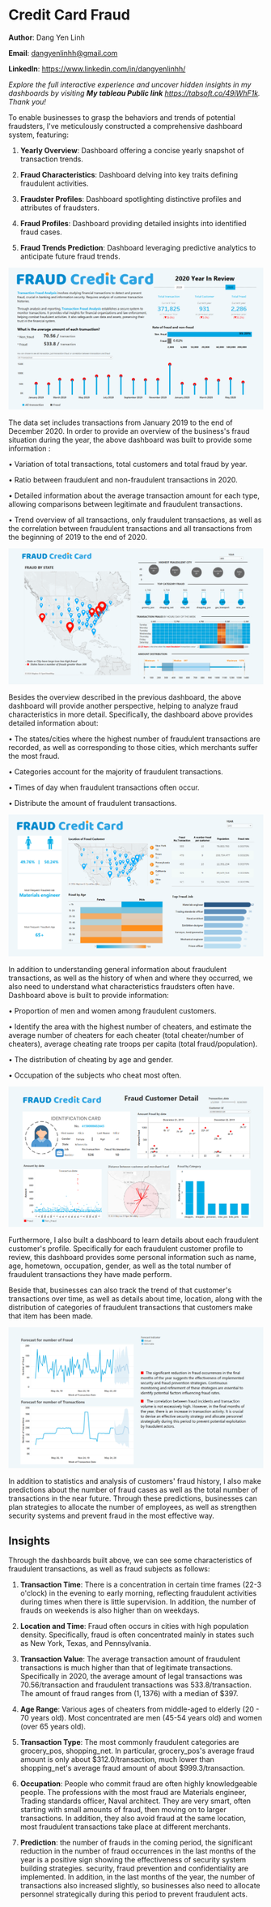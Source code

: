 # Credit Card Fraud

 **Author**: Dang Yen Linh

**Email**: dangyenlinhh@gmail.com

**Linkedln**: https://www.linkedin.com/in/dangyenlinhh/

*Explore the full interactive experience and uncover hidden insights in my dashboards by visiting **My tableau Public link** https://tabsoft.co/49iWhF1k. Thank you!*

To enable businesses to grasp the behaviors and trends of potential fraudsters, I've meticulously constructed a comprehensive dashboard system, featuring:

1. **Yearly Overview**: Dashboard offering a concise yearly snapshot of transaction trends.

2. **Fraud Characteristics**: Dashboard delving into key traits defining fraudulent activities.

3. **Fraudster Profiles**: Dashboard spotlighting distinctive profiles and attributes of fraudsters.

4. **Fraud Profiles**: Dashboard providing detailed insights into identified fraud cases.

5. **Fraud Trends Prediction**: Dashboard leveraging predictive analytics to anticipate future fraud trends.
   
<div align="center">
    <img src="images/Dashboard1_OverviewByYear.png">
</div>

The data set includes transactions from January 2019 to the end of December 2020. In order to provide an overview of the business's fraud situation during the year, the above dashboard was built to provide some information :

• Variation of total transactions, total customers and total fraud by year.

• Ratio between fraudulent and non-fraudulent transactions in 2020.

• Detailed information about the average transaction amount for each type, allowing comparisons between legitimate and fraudulent transactions.

• Trend overview of all transactions, only fraudulent transactions, as well as the correlation between fraudulent transactions and all transactions from the beginning of 2019 to the end of 2020.

<div align="center">
    <img src="images/Dashboard2_Fraud_Characteristics.png" >
</div>

Besides the overview described in the previous dashboard, the above dashboard will provide another perspective, helping to analyze fraud characteristics in more detail. Specifically, the dashboard above provides detailed information about:

• The states/cities where the highest number of fraudulent transactions are recorded, as well as corresponding to those cities, which merchants suffer the most fraud.

• Categories account for the majority of fraudulent transactions.

• Times of day when fraudulent transactions often occur.

• Distribute the amount of fraudulent transactions.

<div align="center">
    <img src="images/Dashboard3_Demographic.png" >
</div>

In addition to understanding general information about fraudulent transactions, as well as the history of when and where they occurred, we also need to understand what characteristics fraudsters often have. Dashboard above is built to provide information:

• Proportion of men and women among fraudulent customers.

• Identify the area with the highest number of cheaters, and estimate the average number of cheaters for each cheater (total cheater/number of cheaters), average cheating rate troops per capita (total fraud/population).

• The distribution of cheating by age and gender.

• Occupation of the subjects who cheat most often.

<div align="center">
    <img src="images/Dashboard4_Fraudulent_record.png" >
</div>

Furthermore, I also built a dashboard to learn details about each fraudulent customer's profile. Specifically for each fraudulent customer profile to review, this dashboard provides some personal information such as name, age, hometown, occupation, gender, as well as the total number of fraudulent transactions they have made perform.

Beside that, businesses can also track the trend of that customer's transactions over time, as well as details about time, location, along with the distribution of categories of fraudulent transactions that customers make that item has been made.

<div align="center">
    <img src="images/Dashboard5_Forecast.png" >
</div>

In addition to statistics and analysis of customers' fraud history, I also make predictions about the number of fraud cases as well as the total number of transactions in the near future. Through these predictions, businesses can plan strategies to allocate the number of employees, as well as strengthen security systems and prevent fraud in the most effective way.

## Insights 
Through the dashboards built above, we can see some characteristics of fraudulent transactions, as well as fraud subjects as follows:

1. **Transaction Time**: There is a concentration in certain time frames (22-3 o'clock) in the evening to early morning, reflecting fraudulent activities during times when there is little supervision. In addition, the number of frauds on weekends is also higher than on weekdays.
   
2. **Location and Time**: Fraud often occurs in cities with high population density. Specifically, fraud is often concentrated mainly in states such as New York, Texas, and Pennsylvania.
 
3. **Transaction Value**: The average transaction amount of fraudulent transactions is much higher than that of legitimate transactions. Specifically in 2020, the average amount of legal transactions was 70.56/transaction and fraudulent transactions was 533.8/transaction. The amount of fraud ranges from ($1,1376$) with a median of $397.
 
4. **Age Range**: Various ages of cheaters from middle-aged to elderly (20 - 70 years old). Most concentrated are men (45-54 years old) and women (over 65 years old).
   
5. **Transaction Type**: The most commonly fraudulent categories are grocery_pos, shopping_net. In particular, grocery_pos's average fraud amount is only about $312.0/transaction, much lower than shopping_net's average fraud amount of about $999.3/transaction.
   
6. **Occupation**: People who commit fraud are often highly knowledgeable people. The professions with the most fraud are Materials engineer, Trading standards officer, Naval architect. They are very smart, often starting with small amounts of fraud, then moving on to larger transactions. In addition, they also avoid fraud at the same location, most fraudulent transactions take place at different merchants.
   
7. **Prediction**: the number of frauds in the coming period, the significant reduction in the number of fraud occurrences in the last months of the year is a positive sign showing the effectiveness of security system building strategies. security, fraud prevention and confidentiality are implemented. In addition, in the last months of the year, the number of transactions also increased slightly, so businesses also need to allocate personnel strategically during this period to prevent fraudulent acts.



